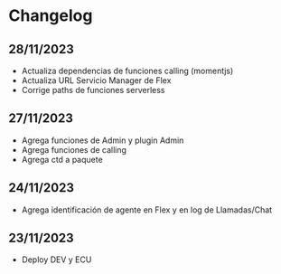 # Changelog

## 28/11/2023
* Actualiza dependencias de funciones calling (momentjs)
* Actualiza URL Servicio Manager de Flex
* Corrige paths de funciones serverless

## 27/11/2023
* Agrega funciones de Admin y plugin Admin
* Agrega funciones de calling
* Agrega ctd a paquete

## 24/11/2023
* Agrega identificación de agente en Flex y en log de Llamadas/Chat

## 23/11/2023
* Deploy DEV y ECU
    